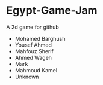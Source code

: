 # Egypt-Game-Jam
A 2d game for github
 - Mohamed Barghush
 - Yousef Ahmed
 - Mahfouz Sherif
 - Ahmed Wageh
 - Mark
 - Mahmoud Kamel
 - Unknown
